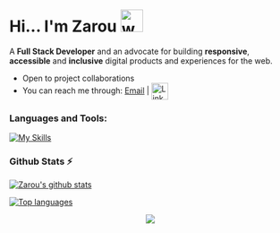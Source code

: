 <h1>Hi... I'm Zarou <a href="#"><a/><img src="https://user-images.githubusercontent.com/72663882/171687151-bb31c996-c9d2-49c8-b593-734946893b23.gif" alt="waving hand gif" aria-hidden="true" width="40" /></h1> 

A **Full Stack Developer**  and an advocate for building **responsive**, **accessible** and **inclusive** digital products and experiences for the web. 
- Open to project collaborations
- You can reach me through: <a href="mailto:	faraji.zarouali.101@gmail.com">Email</a> | <a href="https://www.linkedin.com/in/faraji-zarouali-019932196/">
 <img  alt="LinkedIn" title="LinkedIn" src="https://img.shields.io/static/v1?message=LinkedIn&logo=linkedin&label=&color=0077B5&logoColor=white&labelColor=&style=for-the-badge" height="30" align="center" /></a>

<!-- ### My Recent Projects

 1. [stock management system](https://vet-management.vercel.app/)
 2.  -->

### **Languages and Tools:**  
[![My Skills](https://skills.thijs.gg/icons?i=html,css,bootstrap,php,symfony,laravel,js,react,vite,git,github,vscode,postman,stackoverflow&perline=13)](#)

### Github Stats ⚡

 [![Zarou's github stats](https://github-readme-stats.vercel.app/api/?username=faraji-zarouali&show_icons=true&title_color=fff&icon_color=79ff97&text_color=9f9f9f&bg_color=151515)](#)
 
 [![Top languages](https://github-readme-stats.vercel.app/api/top-langs/?username=faraji-zarouali&theme=dark)](#)

<p align="center">
     <img src="https://capsule-render.vercel.app/api?type=waving&height=150&color=timeGradient&fontAlignY=62&reversal=false&section=footer"/>
</p>
